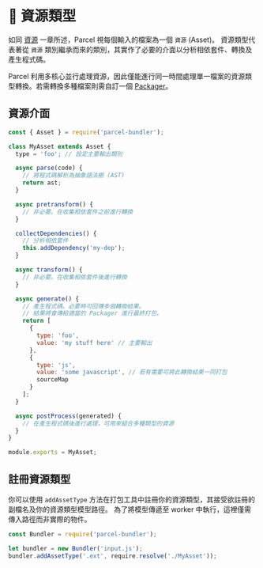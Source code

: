 # 📝 資源類型

如同 [資源](assets.html) 一章所述，Parcel 視每個輸入的檔案為一個 `資源` (Asset)。
資源類型代表著從 `資源` 類別繼承而來的類別，其實作了必要的介面以分析相依套件、轉換及產生程式碼。

Parcel 利用多核心並行處理資源，因此僅能進行同一時間處理單一檔案的資源類型轉換。若需轉換多種檔案則需自訂一個 [Packager](packagers.html)。

## 資源介面

```javascript
const { Asset } = require('parcel-bundler');

class MyAsset extends Asset {
  type = 'foo'; // 設定主要輸出類別

  async parse(code) {
    // 將程式碼解析為抽象語法樹 (AST)
    return ast;
  }

  async pretransform() {
    // 非必要。在收集相依套件之前進行轉換
  }

  collectDependencies() {
    // 分析相依套件
    this.addDependency('my-dep');
  }

  async transform() {
    // 非必要。在收集相依套件後進行轉換
  }

  async generate() {
    // 產生程式碼。必要時可回傳多個轉換結果。
    // 結果將會傳給適當的 Packager 進行最終打包。
    return [
      {
        type: 'foo',
        value: 'my stuff here' // 主要輸出
      },
      {
        type: 'js',
        value: 'some javascript', // 若有需要可將此轉換結果一同打包
        sourceMap
      }
    ];
  }

  async postProcess(generated) {
    // 在產生程式碼後進行處理，可用來組合多種類型的資源
  }
}

module.exports = MyAsset;
```

## 註冊資源類型

你可以使用 `addAssetType` 方法在打包工具中註冊你的資源類型，其接受欲註冊的副檔名及你的資源類型模型路徑。
為了將模型傳遞至 worker 中執行，這裡僅需傳入路徑而非實際的物件。

```javascript
const Bundler = require('parcel-bundler');

let bundler = new Bundler('input.js');
bundler.addAssetType('.ext', require.resolve('./MyAsset'));
```
